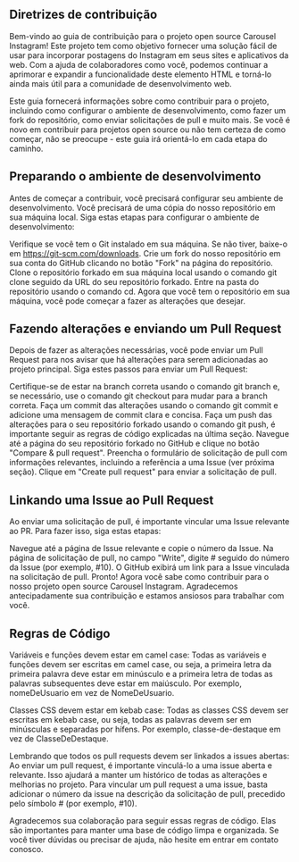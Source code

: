 ## Diretrizes de contribuição

Bem-vindo ao guia de contribuição para o projeto open source Carousel Instagram! Este projeto tem como objetivo fornecer uma solução fácil de usar para incorporar postagens do Instagram em seus sites e aplicativos da web. Com a ajuda de colaboradores como você, podemos continuar a aprimorar e expandir a funcionalidade deste elemento HTML e torná-lo ainda mais útil para a comunidade de desenvolvimento web.

Este guia fornecerá informações sobre como contribuir para o projeto, incluindo como configurar o ambiente de desenvolvimento, como fazer um fork do repositório, como enviar solicitações de pull e muito mais. Se você é novo em contribuir para projetos open source ou não tem certeza de como começar, não se preocupe - este guia irá orientá-lo em cada etapa do caminho.

## Preparando o ambiente de desenvolvimento
Antes de começar a contribuir, você precisará configurar seu ambiente de desenvolvimento. Você precisará de uma cópia do nosso repositório em sua máquina local. Siga estas etapas para configurar o ambiente de desenvolvimento:

Verifique se você tem o Git instalado em sua máquina. Se não tiver, baixe-o em https://git-scm.com/downloads.
Crie um fork do nosso repositório em sua conta do GitHub clicando no botão "Fork" na página do repositório.
Clone o repositório forkado em sua máquina local usando o comando git clone seguido da URL do seu repositório forkado.
Entre na pasta do repositório usando o comando cd.
Agora que você tem o repositório em sua máquina, você pode começar a fazer as alterações que desejar.

## Fazendo alterações e enviando um Pull Request
Depois de fazer as alterações necessárias, você pode enviar um Pull Request para nos avisar que há alterações para serem adicionadas ao projeto principal. Siga estes passos para enviar um Pull Request:

Certifique-se de estar na branch correta usando o comando git branch e, se necessário, use o comando git checkout para mudar para a branch correta.
Faça um commit das alterações usando o comando git commit e adicione uma mensagem de commit clara e concisa.
Faça um push das alterações para o seu repositório forkado usando o comando git push, é importante seguir as regras de código explicadas na última seção.
Navegue até a página do seu repositório forkado no GitHub e clique no botão "Compare & pull request".
Preencha o formulário de solicitação de pull com informações relevantes, incluindo a referência a uma Issue (ver próxima seção).
Clique em "Create pull request" para enviar a solicitação de pull.

## Linkando uma Issue ao Pull Request
Ao enviar uma solicitação de pull, é importante vincular uma Issue relevante ao PR. Para fazer isso, siga estas etapas:

Navegue até a página de Issue relevante e copie o número da Issue.
Na página de solicitação de pull, no campo "Write", digite # seguido do número da Issue (por exemplo, #10).
O GitHub exibirá um link para a Issue vinculada na solicitação de pull.
Pronto! Agora você sabe como contribuir para o nosso projeto open source Carousel Instagram. Agradecemos antecipadamente sua contribuição e estamos ansiosos para trabalhar com você.

## Regras de Código

Variáveis e funções devem estar em camel case: Todas as variáveis e funções devem ser escritas em camel case, ou seja, a primeira letra da primeira palavra deve estar em minúsculo e a primeira letra de todas as palavras subsequentes deve estar em maiúsculo. Por exemplo, nomeDeUsuario em vez de NomeDeUsuario.

Classes CSS devem estar em kebab case: Todas as classes CSS devem ser escritas em kebab case, ou seja, todas as palavras devem ser em minúsculas e separadas por hífens. Por exemplo, classe-de-destaque em vez de ClasseDeDestaque.

Lembrando que todos os pull requests devem ser linkados a issues abertas: Ao enviar um pull request, é importante vinculá-lo a uma issue aberta e relevante. Isso ajudará a manter um histórico de todas as alterações e melhorias no projeto. Para vincular um pull request a uma issue, basta adicionar o número da issue na descrição da solicitação de pull, precedido pelo símbolo # (por exemplo, #10).

Agradecemos sua colaboração para seguir essas regras de código. Elas são importantes para manter uma base de código limpa e organizada. Se você tiver dúvidas ou precisar de ajuda, não hesite em entrar em contato conosco.
